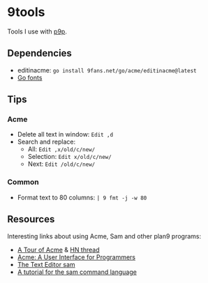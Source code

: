 # 9tools

Tools I use with [p9p](https://github.com/9fans/plan9port).

## Dependencies

- editinacme: `go install 9fans.net/go/acme/editinacme@latest`
- [Go fonts](https://go.googlesource.com/image/+/6944b10bf41077a939a283aba62be2c1a676d8ef/font/gofont/ttfs/)

## Tips

### Acme

- Delete all text in window: `Edit ,d`
- Search and replace:
	- All: `Edit ,x/old/c/new/`
	- Selection: `Edit x/old/c/new/`
	- Next: `Edit /old/c/new/`

### Common

- Format text to 80 columns: `| 9 fmt -j -w 80`

## Resources

Interesting links about using Acme, Sam and other plan9 programs:

- [A Tour of Acme](https://research.swtch.com/acme) & [HN thread](https://news.ycombinator.com/item?id=10957576)
- [Acme: A User Interface for Programmers](https://research.swtch.com/acme.pdf)
- [The Text Editor sam](https://research.swtch.com/sam.pdf)
- [A tutorial for the sam command language](http://doc.cat-v.org/bell_labs/sam_lang_tutorial/sam_tut.pdf)

